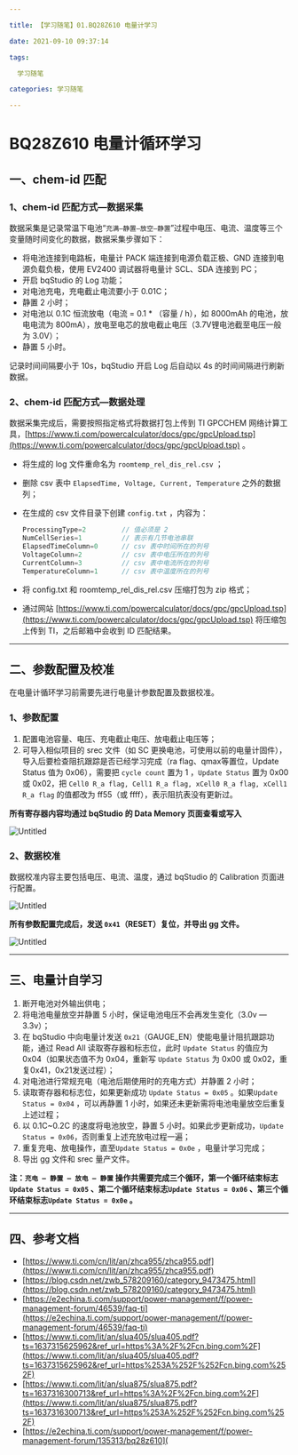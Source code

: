 ```yaml
---

title: 【学习随笔】01.BQ28Z610 电量计学习

date: 2021-09-10 09:37:14

tags:

  学习随笔

categories: 学习随笔

---
```


# BQ28Z610 电量计循环学习

## 一、chem-id 匹配

### 1、chem-id 匹配方式—数据采集

数据采集是记录常温下电池“`充满—静置—放空—静置`”过程中电压、电流、温度等三个变量随时间变化的数据，数据采集步骤如下：

- 将电池连接到电路板，电量计 PACK 端连接到电源负载正极、GND 连接到电源负载负极，使用 EV2400 调试器将电量计 SCL、SDA 连接到 PC；
- 开启 bqStudio 的 Log 功能；
- 对电池充电，充电截止电流要小于 0.01C；
- 静置 2 小时；
- 对电池以 0.1C 恒流放电（电流 = 0.1 * （容量 / h），如 8000mAh 的电池，放电电流为 800mA），放电至电芯的放电截止电压（3.7V锂电池截至电压一般为 3.0V）；
- 静置 5 小时。

记录时间间隔要小于 10s，bqStudio 开启 Log 后自动以 4s 的时间间隔进行刷新数据。

### 2、chem-id 匹配方式—数据处理

数据采集完成后，需要按照指定格式将数据打包上传到 TI GPCCHEM 网络计算工具，[https://www.ti.com/powercalculator/docs/gpc/gpcUpload.tsp](https://www.ti.com/powercalculator/docs/gpc/gpcUpload.tsp) 。

- 将生成的 log 文件重命名为 `roomtemp_rel_dis_rel.csv` ；

- 删除 csv 表中 `ElapsedTime, Voltage, Current, Temperature` 之外的数据列；

- 在生成的 csv 文件目录下创建 `config.txt` ，内容为：

  ```c
  ProcessingType=2         // 值必须是 2
  NumCellSeries=1          // 表示有几节电池串联
  ElapsedTimeColumn=0      // csv 表中时间所在的列号
  VoltageColumn=2          // csv 表中电压所在的列号
  CurrentColumn=3          // csv 表中电流所在的列号
  TemperatureColumn=1      // csv 表中温度所在的列号
  ```

- 将 config.txt 和 roomtemp_rel_dis_rel.csv 压缩打包为 zip 格式；

- 通过网站 [https://www.ti.com/powercalculator/docs/gpc/gpcUpload.tsp](https://www.ti.com/powercalculator/docs/gpc/gpcUpload.tsp) 将压缩包上传到 TI，之后邮箱中会收到 ID 匹配结果。

---

## 二、参数配置及校准

在电量计循环学习前需要先进行电量计参数配置及数据校准。

### 1、参数配置

1. 配置电池容量、电压、充电截止电压、放电截止电压等；
2. 可导入相似项目的 srec 文件（如 SC 更换电池，可使用以前的电量计固件），导入后要检查阻抗跟踪是否已经学习完成（ra flag、qmax等置位，Update Status 值为 0x06），需要把 `cycle count` 置为 1 ，`Update Status` 置为 0x00 或 0x02，把 `Cell0 R_a flag, Cell1 R_a flag, xCell0 R_a flag, xCell1 R_a flag` 的值都改为 ff55（或 ffff），表示阻抗表没有更新过。

**所有寄存器内容均通过 bqStudio 的 Data Memory 页面查看或写入**

![Untitled](https://img-typora-hikyuu.oss-cn-shanghai.aliyuncs.com/img/bq28z610-data-memory.png)

### 2、数据校准

数据校准内容主要包括电压、电流、温度，通过 bqStudio 的 Calibration 页面进行配置。

![Untitled](https://img-typora-hikyuu.oss-cn-shanghai.aliyuncs.com/img/bq28z610-calibration.png)

**所有参数配置完成后，发送 `0x41`（RESET）复位，并导出 gg 文件。**

![Untitled](https://img-typora-hikyuu.oss-cn-shanghai.aliyuncs.com/img/bq28z610-export.png)

---

## 三、电量计自学习

1. 断开电池对外输出供电；
2. 将电池电量放空并静置 5 小时，保证电池电压不会再发生变化（3.0v — 3.3v）；
3. 在 bqStudio 中向电量计发送 `0x21`（GAUGE_EN）使能电量计阻抗跟踪功能，通过 Read All 读取寄存器和标志位，此时 `Update Status` 的值应为 0x04（如果状态值不为 0x04，重新写 `Update Status` 为 0x00 或 0x02，重复0x41，0x21发送过程）；
4. 对电池进行常规充电（电池后期使用时的充电方式）并静置 2 小时；
5. 读取寄存器和标志位，如果更新成功 `Update Status = 0x05` 。如果`Update Status = 0x04` ，可以再静置 1 小时，如果还未更新需将电池电量放空后重复上述过程；
6. 以 0.1C~0.2C 的速度将电池放空，静置 5 小时。如果此步更新成功，`Update Status = 0x06`，否则重复上述充放电过程一遍；
7. 重复充电、放电操作，直至`Update Status = 0x0e` ，电量计学习完成； 
8. 导出 gg 文件和 srec 量产文件。

**注：`充电 — 静置 — 放电 — 静置` 操作共需要完成三个循环，第一个循环结束标志`Update Status = 0x05` 、第二个循环结束标志`Update Status = 0x06` 、第三个循环结束标志`Update Status = 0x0e` 。**

---

## 四、参考文档

- [https://www.ti.com/cn/lit/an/zhca955/zhca955.pdf](https://www.ti.com/cn/lit/an/zhca955/zhca955.pdf)
- [https://blog.csdn.net/zwb_578209160/category_9473475.html](https://blog.csdn.net/zwb_578209160/category_9473475.html)
- [https://e2echina.ti.com/support/power-management/f/power-management-forum/46539/faq-ti](https://e2echina.ti.com/support/power-management/f/power-management-forum/46539/faq-ti)
- [https://www.ti.com/lit/an/slua405/slua405.pdf?ts=1637315625962&ref_url=https%3A%2F%2Fcn.bing.com%2F](https://www.ti.com/lit/an/slua405/slua405.pdf?ts=1637315625962&ref_url=https%253A%252F%252Fcn.bing.com%252F)
- [https://www.ti.com/lit/an/slua875/slua875.pdf?ts=1637316300713&ref_url=https%3A%2F%2Fcn.bing.com%2F](https://www.ti.com/lit/an/slua875/slua875.pdf?ts=1637316300713&ref_url=https%253A%252F%252Fcn.bing.com%252F)
- [https://e2echina.ti.com/support/power-management/f/power-management-forum/135313/bq28z610](
